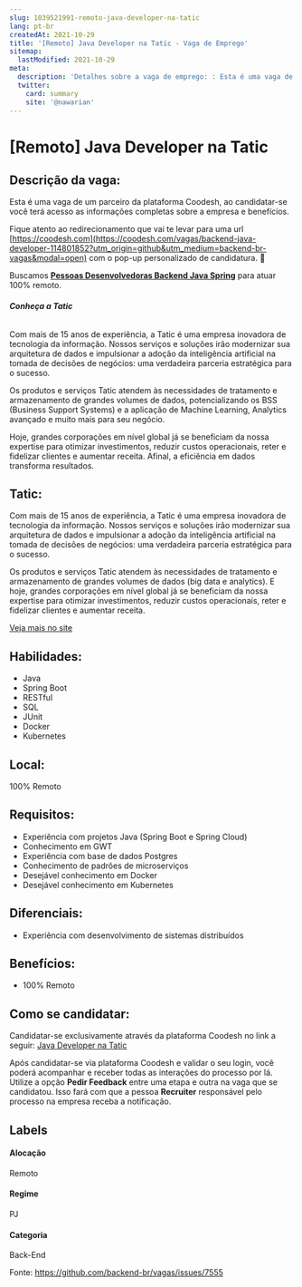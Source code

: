 ```yaml
---
slug: 1039521991-remoto-java-developer-na-tatic
lang: pt-br
createdAt: 2021-10-29
title: '[Remoto] Java Developer na Tatic - Vaga de Emprego'
sitemap:
  lastModified: 2021-10-29
meta:
  description: 'Detalhes sobre a vaga de emprego: : Esta é uma vaga de um parceiro da plataforma Coodesh, ao candidatar-se você terá acesso as informações completas sobre a empresa e benefícios.  Fique atento ao redirecionamento que vai te levar para uma url [https://coodesh.com](https://coodesh.com/vagas/backend-java-developer-114801852?utm_origin=github&utm_medium=backend-br-vagas&modal=open) com o pop-up personalizado de candidatura. 👋 <p>Buscamos <strong><ins>Pessoas Desenvolvedoras Backend Java Spring</ins></strong> para atuar 100% remoto.&nbsp;</p> <p></p> <h6><strong>Conheça a Tatic</strong></h6> <p>Com mais de 15 anos de experiência, a Tatic é uma empresa inovadora de tecnologia da informação. Nossos serviços e soluções irão modernizar sua arquitetura de dados e impulsionar a adoção da inteligência artificial na tomada de decisões de negócios: uma verdadeira parceria estratégica para o sucesso.</p> <p>Os produtos e serviços Tatic atendem às necessidades de tratamento e armazenamento de grandes volumes de dados, potencializando os BSS (Business Support Systems) e a aplicação de Machine Learning, Analytics avançado e muito mais para seu negócio.</p> <p></p> <p>Hoje, grandes corporações em nível global já se beneficiam da nossa expertise para otimizar investimentos, reduzir custos operacionais, reter e fidelizar clientes e aumentar receita. Afinal, a eficiência em dados transforma resultados.</p>'
  twitter:
    card: summary
    site: '@nawarian'
---
```


# [Remoto] Java Developer na Tatic

## Descrição da vaga: 
Esta é uma vaga de um parceiro da plataforma Coodesh, ao candidatar-se você terá acesso as informações completas sobre a empresa e benefícios.


Fique atento ao redirecionamento que vai te levar para uma url [https://coodesh.com](https://coodesh.com/vagas/backend-java-developer-114801852?utm_origin=github&utm_medium=backend-br-vagas&modal=open) com o pop-up personalizado de candidatura. 👋
<p>Buscamos <strong><ins>Pessoas Desenvolvedoras Backend Java Spring</ins></strong> para atuar 100% remoto.&nbsp;</p>
<p></p>
<h6><strong>Conheça a Tatic</strong></h6>
<p>Com mais de 15 anos de experiência, a Tatic é uma empresa inovadora de tecnologia da informação. Nossos serviços e soluções irão modernizar sua arquitetura de dados e impulsionar a adoção da inteligência artificial na tomada de decisões de negócios: uma verdadeira parceria estratégica para o sucesso.</p>
<p>Os produtos e serviços Tatic atendem às necessidades de tratamento e armazenamento de grandes volumes de dados, potencializando os BSS (Business Support Systems) e a aplicação de Machine Learning, Analytics avançado e muito mais para seu negócio.</p>
<p></p>
<p>Hoje, grandes corporações em nível global já se beneficiam da nossa expertise para otimizar investimentos, reduzir custos operacionais, reter e fidelizar clientes e aumentar receita. Afinal, a eficiência em dados transforma resultados.</p>

## Tatic: 
 <p>Com mais de 15 anos de experiência, a Tatic é uma empresa inovadora de tecnologia da informação. Nossos serviços e soluções irão modernizar sua arquitetura de dados e impulsionar a adoção da inteligência artificial na tomada de decisões de negócios: uma verdadeira parceria estratégica para o sucesso.</p>

<p>Os produtos e serviços Tatic atendem às necessidades de tratamento e armazenamento de grandes volumes de dados (big data e analytics). E hoje, grandes corporações em nível global já se beneficiam da nossa expertise para otimizar investimentos, reduzir custos operacionais, reter e fidelizar clientes e aumentar receita.</p><a href='https://coodesh.com/empresas/tatic'>Veja mais no site</a>

 ## Habilidades: 
 - Java 
- Spring Boot 
- RESTful 
- SQL 
- JUnit 
- Docker 
- Kubernetes
## Local: 
 100% Remoto
## Requisitos: 
 - Experiência com projetos Java (Spring Boot e Spring Cloud) 
- Conhecimento em GWT 
- Experiência com base de dados Postgres 
- Conhecimento de padrões de microserviços 
- Desejável conhecimento em Docker 
- Desejável conhecimento em Kubernetes
## Diferenciais: 
 - Experiência com desenvolvimento de sistemas distribuídos
## Benefícios: 
 - 100% Remoto
## Como se candidatar:
Candidatar-se exclusivamente através da plataforma Coodesh no link a seguir: [Java Developer na Tatic](https://coodesh.com/vagas/backend-java-developer-114801852?utm_origin=github&utm_medium=backend-br-vagas&modal=open)


Após candidatar-se via plataforma Coodesh e validar o seu login, você poderá acompanhar e receber todas as interações do processo por lá. Utilize a opção **Pedir Feedback** entre uma etapa e outra na vaga que se candidatou. Isso fará com que a pessoa **Recruiter** responsável pelo processo na empresa receba a notificação.
## Labels
#### Alocação
Remoto
#### Regime
PJ
#### Categoria
Back-End

Fonte: https://github.com/backend-br/vagas/issues/7555